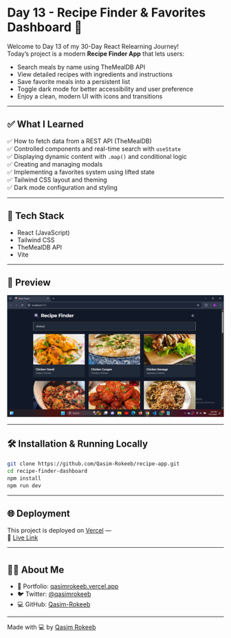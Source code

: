 # Day 13 - Recipe Finder & Favorites Dashboard 🍲

Welcome to Day 13 of my 30-Day React Relearning Journey!  
Today’s project is a modern **Recipe Finder App** that lets users:

- Search meals by name using TheMealDB API
- View detailed recipes with ingredients and instructions
- Save favorite meals into a persistent list
- Toggle dark mode for better accessibility and user preference
- Enjoy a clean, modern UI with icons and transitions

---

## ✅ What I Learned

✅ How to fetch data from a REST API (TheMealDB)  
✅ Controlled components and real-time search with `useState`  
✅ Displaying dynamic content with `.map()` and conditional logic  
✅ Creating and managing modals  
✅ Implementing a favorites system using lifted state  
✅ Tailwind CSS layout and theming  
✅ Dark mode configuration and styling

---

## 🧠 Tech Stack

- React (JavaScript)
- Tailwind CSS
- TheMealDB API
- Vite

---

## 📸 Preview

![App Preview](https://raw.githubusercontent.com/Qasim-Rokeeb/recipe-app/main/screenshot.png)

---

## 🛠️ Installation & Running Locally

```bash
git clone https://github.com/Qasim-Rokeeb/recipe-app.git
cd recipe-finder-dashboard
npm install
npm run dev
```

---

## 🌐 Deployment

This project is deployed on [Vercel](https://vercel.com/) —  
🔗 [Live Link]([https://recipe-app-beige-six.vercel.app/])

---

#

## 🙋‍♂️ About Me

- 🔗 Portfolio: [qasimrokeeb.vercel.app](https://qasimrokeeb.vercel.app)
- 🐦 Twitter: [@qasimrokeeb](https://x.com/qasimrokeeb)
- 💻 GitHub: [Qasim-Rokeeb](https://github.com/Qasim-Rokeeb)

---

Made with 💻 by [Qasim Rokeeb](https://github.com/Qasim-Rokeeb)
